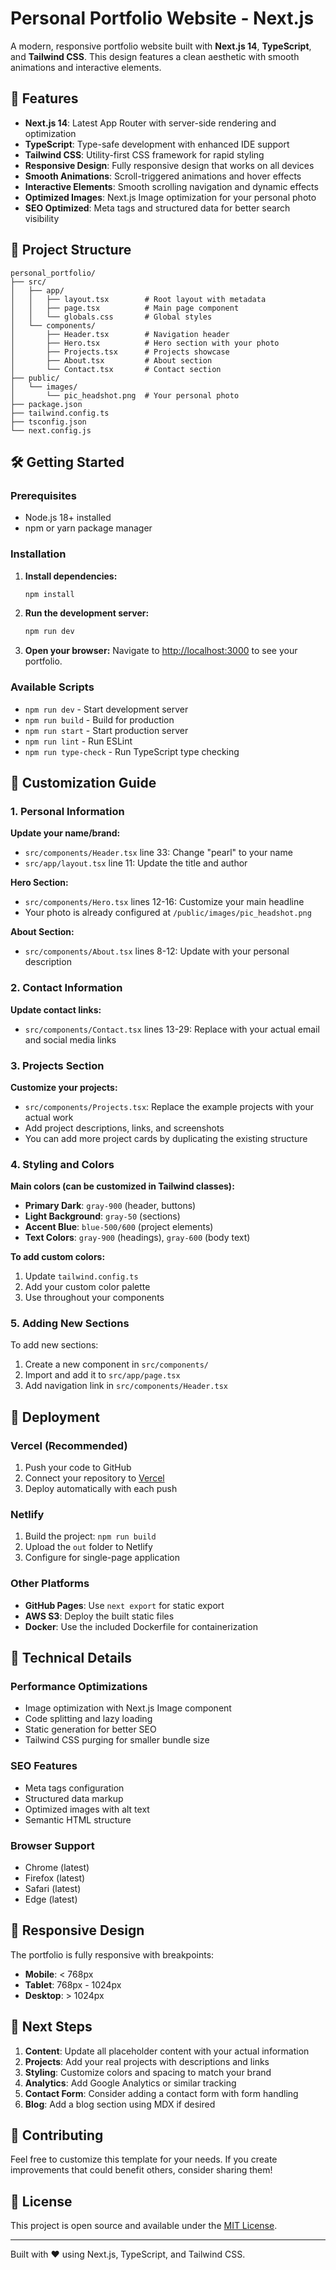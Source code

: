 # Personal Portfolio Website - Next.js

A modern, responsive portfolio website built with **Next.js 14**, **TypeScript**, and **Tailwind CSS**. This design features a clean aesthetic with smooth animations and interactive elements.

## 🚀 Features

- **Next.js 14**: Latest App Router with server-side rendering and optimization
- **TypeScript**: Type-safe development with enhanced IDE support
- **Tailwind CSS**: Utility-first CSS framework for rapid styling
- **Responsive Design**: Fully responsive design that works on all devices
- **Smooth Animations**: Scroll-triggered animations and hover effects
- **Interactive Elements**: Smooth scrolling navigation and dynamic effects
- **Optimized Images**: Next.js Image optimization for your personal photo
- **SEO Optimized**: Meta tags and structured data for better search visibility

## 📁 Project Structure

```
personal_portfolio/
├── src/
│   ├── app/
│   │   ├── layout.tsx        # Root layout with metadata
│   │   ├── page.tsx          # Main page component
│   │   └── globals.css       # Global styles
│   └── components/
│       ├── Header.tsx        # Navigation header
│       ├── Hero.tsx          # Hero section with your photo
│       ├── Projects.tsx      # Projects showcase
│       ├── About.tsx         # About section
│       └── Contact.tsx       # Contact section
├── public/
│   └── images/
│       └── pic_headshot.png  # Your personal photo
├── package.json
├── tailwind.config.ts
├── tsconfig.json
└── next.config.js
```

## 🛠️ Getting Started

### Prerequisites
- Node.js 18+ installed
- npm or yarn package manager

### Installation

1. **Install dependencies:**
   ```bash
   npm install
   ```

2. **Run the development server:**
   ```bash
   npm run dev
   ```

3. **Open your browser:**
   Navigate to [http://localhost:3000](http://localhost:3000) to see your portfolio.

### Available Scripts

- `npm run dev` - Start development server
- `npm run build` - Build for production
- `npm run start` - Start production server
- `npm run lint` - Run ESLint
- `npm run type-check` - Run TypeScript type checking

## 🎨 Customization Guide

### 1. Personal Information

**Update your name/brand:**
- `src/components/Header.tsx` line 33: Change "pearl" to your name
- `src/app/layout.tsx` line 11: Update the title and author

**Hero Section:**
- `src/components/Hero.tsx` lines 12-16: Customize your main headline
- Your photo is already configured at `/public/images/pic_headshot.png`

**About Section:**
- `src/components/About.tsx` lines 8-12: Update with your personal description

### 2. Contact Information

**Update contact links:**
- `src/components/Contact.tsx` lines 13-29: Replace with your actual email and social media links

### 3. Projects Section

**Customize your projects:**
- `src/components/Projects.tsx`: Replace the example projects with your actual work
- Add project descriptions, links, and screenshots
- You can add more project cards by duplicating the existing structure

### 4. Styling and Colors

**Main colors (can be customized in Tailwind classes):**
- **Primary Dark**: `gray-900` (header, buttons)
- **Light Background**: `gray-50` (sections)
- **Accent Blue**: `blue-500/600` (project elements)
- **Text Colors**: `gray-900` (headings), `gray-600` (body text)

**To add custom colors:**
1. Update `tailwind.config.ts`
2. Add your custom color palette
3. Use throughout your components

### 5. Adding New Sections

To add new sections:
1. Create a new component in `src/components/`
2. Import and add it to `src/app/page.tsx`
3. Add navigation link in `src/components/Header.tsx`

## 🚀 Deployment

### Vercel (Recommended)
1. Push your code to GitHub
2. Connect your repository to [Vercel](https://vercel.com)
3. Deploy automatically with each push

### Netlify
1. Build the project: `npm run build`
2. Upload the `out` folder to Netlify
3. Configure for single-page application

### Other Platforms
- **GitHub Pages**: Use `next export` for static export
- **AWS S3**: Deploy the built static files
- **Docker**: Use the included Dockerfile for containerization

## 🔧 Technical Details

### Performance Optimizations
- Image optimization with Next.js Image component
- Code splitting and lazy loading
- Static generation for better SEO
- Tailwind CSS purging for smaller bundle size

### SEO Features
- Meta tags configuration
- Structured data markup
- Optimized images with alt text
- Semantic HTML structure

### Browser Support
- Chrome (latest)
- Firefox (latest)
- Safari (latest)
- Edge (latest)

## 📱 Responsive Design

The portfolio is fully responsive with breakpoints:
- **Mobile**: < 768px
- **Tablet**: 768px - 1024px
- **Desktop**: > 1024px

## 🎯 Next Steps

1. **Content**: Update all placeholder content with your actual information
2. **Projects**: Add your real projects with descriptions and links
3. **Styling**: Customize colors and spacing to match your brand
4. **Analytics**: Add Google Analytics or similar tracking
5. **Contact Form**: Consider adding a contact form with form handling
6. **Blog**: Add a blog section using MDX if desired

## 🤝 Contributing

Feel free to customize this template for your needs. If you create improvements that could benefit others, consider sharing them!

## 📄 License

This project is open source and available under the [MIT License](LICENSE).

---

Built with ❤️ using Next.js, TypeScript, and Tailwind CSS.
 